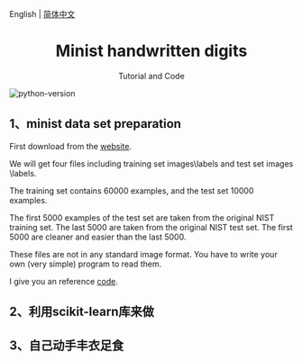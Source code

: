 English | [简体中文](./README.zh-CN.md)

<h1 align="center">Minist handwritten digits</h1>

<div align="center">Tutorial and Code</div>



![python-version](https://img.shields.io/badge/python-3.6%20%7C%203.7-blue)



## 1、minist data set preparation

First download from the [website](http://yann.lecun.com/exdb/mnist/).

We will get four files including training set images\labels and test set images \labels.

The training set contains 60000 examples, and the test set 10000 examples.

The first 5000 examples of the test set are taken from the original NIST training set. The last 5000 are taken from the original NIST test set. The first 5000 are cleaner and easier than the last 5000.

These files are not in any standard image format. You have to write your own (very simple) program to read them.

I give you an reference [code]().

## 2、利用scikit-learn库来做

## 3、自己动手丰衣足食
